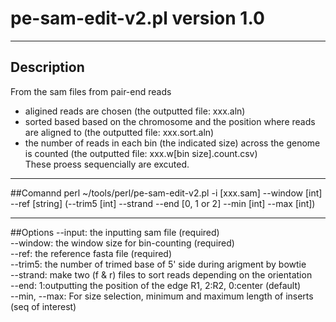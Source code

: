 # pe-sam-edit-v2.pl version 1.0 
***
## Description
From the sam files from pair-end reads
 - aligined reads are chosen (the outputted file: xxx.aln)  
 - sorted based based on the chromosome and the position where reads are aligned to (the outputted file: xxx.sort.aln)   
 - the number of reads in each bin (the indicated size) across the genome is counted (the outputted file: xxx.w[bin size].count.csv)  
These proess sequencially are excuted.  
***
##Comannd
perl ~/tools/perl/pe-sam-edit-v2.pl -i [xxx.sam] --window [int] --ref [string] (--trim5 [int] --strand --end [0, 1 or 2] --min [int] --max [int])  
***
##Options
--input:        the inputting sam file (required)  
--window:  the window size for bin-counting (required)  
--ref:          the reference fasta file (required)  
--trim5:     the number of trimed base of  5' side during arigment by bowtie  
--strand:   make two (f & r) files to sort reads depending on the orientation  
--end:       1:outputting the position of the edge R1, 2:R2, 0:center (default)  
--min, --max:   For size selection, minimum and maximum length of inserts (seq of interest)  